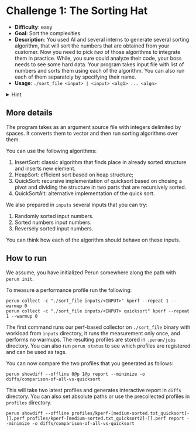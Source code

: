 # Challenge 1: The Sorting Hat

  - **Difficulty**: easy
  - **Goal**: Sort the complexities
  - **Description**: You used AI and several interns to generate several sorting algorithm, that will sort the numbers that are obtained from your customer. Now you need to pick *two* of those algorithms to integrate them in practice. While, you sure could analyze their code, your boss needs to see some hard data. Your program takes input file with list of numbers and sorts them using each of the algorithm. You can also run each of them separately by specifying their name. 
  - **Usage**: `./sort_file <input> | <input> <alg1> ... <algn>`
  <details>
    <summary>Hint</summary>
    Though, some algorithms are bundled together as having the same complexity, one of them is an impostor: its quadratic behaviour is forced, when it has to sort already or reversely-sorted inputs.
  </details>

## More details

The program takes as an argument source file with integers delimited by spaces. It converts them to vector and then run sorting algorithms over them.

You can use the following algorithms:

  1. InsertSort: classic algorithm that finds place in already sorted structure and inserts new element.
  2. HeapSort: efficient sort based on heap structure;
  3. QuickSort: recursive implementation of quicksort based on chosing a pivot and dividing the structure in two parts that are recursively sorted.
  4. QuickSortAlt: alternative implementation of the quick sort.

We also prepared in `inputs` several inputs that you can try:

  1. Randomly sorted input numbers.
  2. Sorted numbers input numbers.
  3. Reversely sorted input numbers.

You can think how each of the algorithm should behave on these inputs.

## How to run

We assume, you have initialized Perun somewhere along the path with `perun init`.

To measure a performance profile run the following:

    perun collect -c "./sort_file inputs/<INPUT>" kperf --repeat 1 --warmup 0
    perun collect -c "./sort_file inputs/<INPUT> quicksort" kperf --repeat 1 --warmup 0

The first command runs our perf-based collector on `./sort_file` binary with workload from `inputs` directory, it runs the measurement only once, and performs no warmups. The resulting profiles are stored in `.perun/jobs` directory. You can also run `perun status` to see which profiles are registered and can be used as tags.

You can now compare the two profiles that you generated as follows:

    perun showdiff --offline 0@p 1@p report --minimize -o diffs/comparison-of-all-vs-quicksort

This will take two latest profiles and generates interactive report in `diffs` directory. You can also set absolute paths or use the precollected profiles in `profiles` directory.

    perun showdiff --offline profiles/kperf-[medium-sorted.txt_quicksort]-[].perf profiles/kperf-[medium-sorted.txt_quicksort2]-[].perf report --minimize -o diffs/comparison-of-all-vs-quicksort